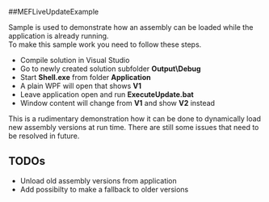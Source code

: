 ##MEFLiveUpdateExample

Sample is used to demonstrate how an assembly can be loaded while the application is already running.<br>
To make this sample work you need to follow these steps.
* Compile solution in Visual Studio
* Go to newly created solution subfolder <b>Output\Debug</b>
* Start <b>Shell.exe</b> from folder <b>Application</b>
* A plain WPF will open that shows <b>V1</b>
* Leave application open and run <b>ExecuteUpdate.bat</b>
* Window content will change from <b>V1</b> and show <b>V2</b> instead

This is a rudimentary demonstration how it can be done to dynamically load new assembly versions at run time.
There are still some issues that need to be resolved in future.

## TODOs
* Unload old assembly versions from application
* Add possibilty to make a fallback to older versions
